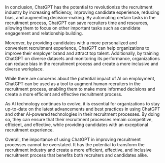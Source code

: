 
In conclusion, ChatGPT has the potential to revolutionize the recruitment industry by increasing efficiency, improving candidate experience, reducing bias, and augmenting decision-making. By automating certain tasks in the recruitment process, ChatGPT can save recruiters time and resources, allowing them to focus on other important tasks such as candidate engagement and relationship building.

Moreover, by providing candidates with a more personalized and convenient recruitment experience, ChatGPT can help organizations to improve their employer brand and attract top talent. Additionally, by training ChatGPT on diverse datasets and monitoring its performance, organizations can reduce bias in the recruitment process and create a more inclusive and diverse workplace.

While there are concerns about the potential impact of AI on employment, ChatGPT can be used as a tool to augment human recruiters in the recruitment process, enabling them to make more informed decisions and create a more efficient and effective recruitment process.

As AI technology continues to evolve, it is essential for organizations to stay up-to-date on the latest advancements and best practices in using ChatGPT and other AI-powered technologies in their recruitment processes. By doing so, they can ensure that their recruitment processes remain competitive, efficient, and effective, while providing candidates with an exceptional recruitment experience.

Overall, the importance of using ChatGPT in improving recruitment processes cannot be overstated. It has the potential to transform the recruitment industry and create a more efficient, effective, and inclusive recruitment process that benefits both recruiters and candidates alike.
